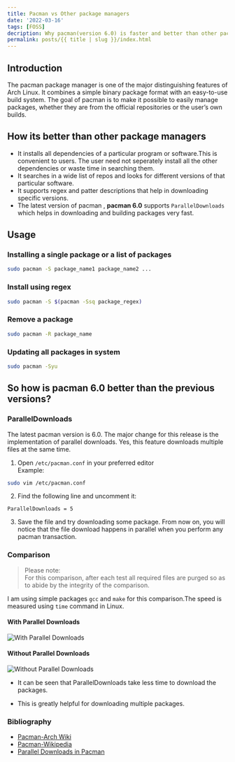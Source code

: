 ```yaml
---
title: Pacman vs Other package managers
date: '2022-03-16'
tags: [FOSS]
decription: Why pacman(version 6.0) is faster and better than other package managers.
permalink: posts/{{ title | slug }}/index.html
---
```



## Introduction

The pacman package manager is one of the major distinguishing features of Arch Linux. It combines a simple binary package format with an easy-to-use build system. The goal of pacman is to make it possible to easily manage packages, whether they are from the official repositories or the user&rsquo;s own builds.


## How its better than other package managers

-   It installs all dependencies of a particular program or software.This is convenient to users. The user need not seperately install all the other dependencies or waste time in searching them.
-   It searches in a wide list of repos and looks for different versions of that particular software.
-   It supports regex and patter descriptions that help in downloading specific versions.
-   The latest version of pacman , **pacman 6.0** supports `ParallelDownloads` which helps in downloading and building packages very fast.


## Usage


### Installing a single package or a list of packages
```bash
sudo pacman -S package_name1 package_name2 ...
```

### Install using regex
```bash
sudo pacman -S $(pacman -Ssq package_regex)
```

### Remove a package
```bash
sudo pacman -R package_name
```

### Updating all packages in system
```bash
sudo pacman -Syu
```

## So how is pacman 6.0 better than the previous versions?

### ParallelDownloads

The latest pacman version is 6.0. The major change for this release is the implementation of parallel downloads. Yes, this feature downloads multiple files at the same time.

1. Open `/etc/pacman.conf` in your preferred editor\
Example:
```bash
sudo vim /etc/pacman.conf
```
2. Find the following line and uncomment it:
```text
ParallelDownloads = 5
```
3. Save the file and try downloading some package. From now on, you will notice that the file download happens in parallel when you perform any pacman transaction.

### Comparison 

> Please note:\
> For this comparison, after each test all required files are purged so as to abide by the integrity of the comparison.

I am using simple packages `gcc` and `make` for this comparison.The speed is measured using `time` command in Linux.

#### With Parallel Downloads 

![With Parallel Downloads](https://raw.githubusercontent.com/homebrew-ec-foss/homebrew-internethome/dev/src/images/WithParallelDownloads.png?token=GHSAT0AAAAAABSQ27LJYXABGLIQITXYSVFEYRQYFWQ)

#### Without Parallel Downloads

![Without Parallel Downloads](https://raw.githubusercontent.com/homebrew-ec-foss/homebrew-internethome/dev/src/images/WithoutParallelDownloads.png?token=GHSAT0AAAAAABSQ27LJ7QGPM5NZFOLX26FMYRQYGLA)


* It can be seen that ParallelDownloads take less time to download the packages.

* This is greatly helpful for downloading multiple packages.

### Bibliography

* [Pacman-Arch Wiki](https://wiki.archlinux.org/title/pacman)
* [Pacman-Wikipedia](https://en.wikipedia.org/wiki/Arch_Linux#Pacman)
* [Parallel Downloads in Pacman](https://ostechnix.com/enable-parallel-downloading-in-pacman-in-arch-linux/)

